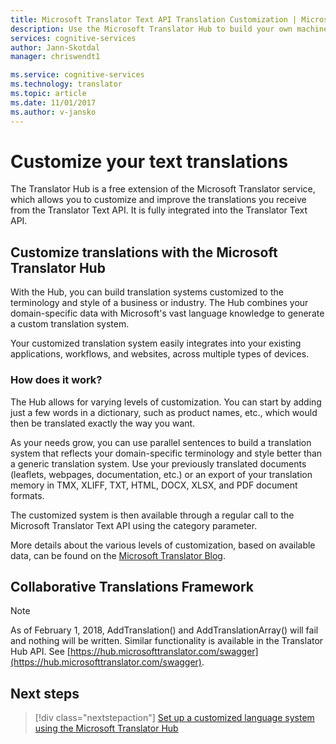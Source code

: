 ```yaml
---
title: Microsoft Translator Text API Translation Customization | Microsoft Docs
description: Use the Microsoft Translator Hub to build your own machine translation system using your preferred terminology and style.
services: cognitive-services
author: Jann-Skotdal
manager: chriswendt1

ms.service: cognitive-services
ms.technology: translator
ms.topic: article
ms.date: 11/01/2017
ms.author: v-jansko
---
```


# Customize your text translations

The Translator Hub is a free extension of the Microsoft Translator service, which allows you to customize and improve the translations you receive from the Translator Text API. It is fully integrated into the Translator Text API. 

## Customize translations with the Microsoft Translator Hub

With the Hub, you can build translation systems customized to the terminology and style of a business or industry. The Hub combines your domain-specific data with Microsoft's vast language knowledge to generate a custom translation system. 

Your customized translation system easily integrates into your existing applications, workflows, and websites, across multiple types of devices.

### How does it work?
The Hub allows for varying levels of customization. You can start by adding just a few words in a dictionary, such as product names, etc., which would then be translated exactly the way you want. 

As your needs grow, you can use parallel sentences to build a translation system that reflects your domain-specific terminology and style better than a generic translation system. Use your previously translated documents (leaflets, webpages, documentation, etc.) or an export of your translation memory in TMX, XLIFF, TXT, HTML, DOCX, XLSX, and PDF document formats. 

The customized system is then available through a regular call to the Microsoft Translator Text API using the category parameter.

More details about the various levels of customization, based on available data, can be found on the [Microsoft Translator Blog](https://blogs.msdn.microsoft.com/translation/2016/01/27/new-microsoft-translator-customization-features-help-unleash-the-power-of-artificial-intelligence-for-everyone/).

## Collaborative Translations Framework

> [!NOTE]
> As of February 1, 2018, AddTranslation() and AddTranslationArray() will fail and nothing will be written.
Similar functionality is available in the Translator Hub API. See [https://hub.microsofttranslator.com/swagger](https://hub.microsofttranslator.com/swagger). 

## Next steps
> [!div class="nextstepaction"]
> [Set up a customized language system using the Microsoft Translator Hub](https://hub.microsofttranslator.com)
